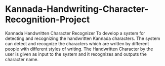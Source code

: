 # Kannada-Handwriting-Character-Recognition-Project

Kannada Handwritten Character Recognizer
To develop a system for detecting and recognizing the handwritten Kannada characters. 
The system can detect and recognize the characters which are written by different people with different styles of writing.
The Handwritten Character by the user is given as input to the system and it recognizes and outputs the character name.

